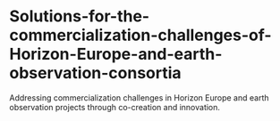 # Solutions-for-the-commercialization-challenges-of-Horizon-Europe-and-earth-observation-consortia
Addressing commercialization challenges in Horizon Europe and earth observation projects through co-creation and innovation.
